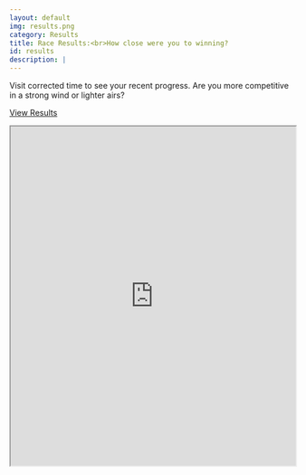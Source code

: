 ```yaml
---
layout: default
img: results.png
category: Results
title: Race Results:<br>How close were you to winning?
id: results
description: |
---
```

  <p>Visit corrected time to see your recent progress. Are you more competitive in a strong wind or lighter airs?</p>
  <p><a class="btn btn-primary btn-lg pull-right" href="http://correctedtime.com/clubs/sheffield-viking-sc/dashboard">View Results</a></p>
  
  <div class="container">
    <div class="row">
      <div class="col-12">
        <div class="correctedtime-wrapper"><iframe src="https://correctedtime.com/events/latest?embed=https://www.sheffieldviking.org.uk" width="100%" height="600px"></iframe></div>
      </div>
    </div>
  </div>
